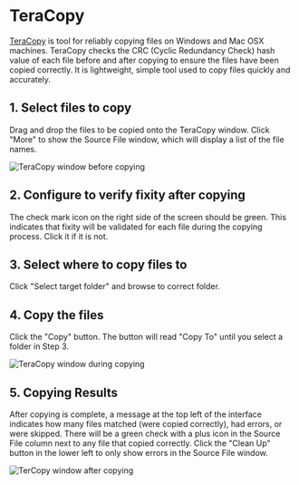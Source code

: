 # TeraCopy

[TeraCopy](https://www.codesector.com/teracopy) is tool for reliably copying files on Windows and Mac OSX machines. TeraCopy checks the CRC (Cyclic Redundancy Check) hash value of each file before and after copying to ensure the files have been copied correctly. It is lightweight, simple tool used to copy files quickly and accurately.

## 1. Select files to copy
Drag and drop the files to be copied onto the TeraCopy window. Click "More" to show the Source File window, which will display a list of the file names.

![TeraCopy window before copying](./images/teracopy1.jpg)

## 2. Configure to verify fixity after copying

The check mark icon on the right side of the screen should be green. This indicates that fixity will be validated for each file during the copying process. Click it if it is not.

## 3. Select where to copy files to

Click "Select target folder" and browse to correct folder.

## 4. Copy the files

Click the "Copy" button. The button will read "Copy To" until you select a folder in Step 3.

![TeraCopy window during copying](./images/teracopy2.jpg)

## 5. Copying Results

After copying is complete, a message at the top left of the interface indicates how many files matched (were copied correctly), had errors, or were skipped. There will be a green check with a plus icon in the Source File column next to any file that copied correctly. Click the "Clean Up" button in the lower left to only show errors in the Source File window.

![TerCopy window after copying](./images/teracopy3.jpg)
